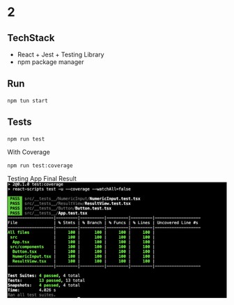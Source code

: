 # 2

## TechStack
- React + Jest + Testing Library
- npm package manager

## Run
```
npm tun start
```

## Tests
```
npm run test
```

With Coverage
```
npm run test:coverage
```

Testing App Final Result
![plot](./2-coverage.png)